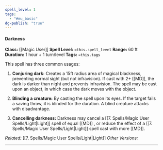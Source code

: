 ```yaml
---
spell_level: 1
tags:
  - "#mu_basic"
dg-publish: "true"
---
```


#### Darkness

**Class:** [[Magic User]]
**Spell Level:** `=this.spell_level`
**Range:** 60 ft
**Duration:** 1 hour + 1 turn/level
**Tags:** `=this.tags`

This spell has three common usages:

1. **Conjuring dark:** Creates a 15ft radius area of magical blackness, preventing normal sight (but not infravision). If cast with 2+ [[MD]], the dark is darker than night and prevents infravision. The spell may be cast upon an object, in which case the dark moves with the object.

2. **Blinding a creature:** By casting the spell upon its eyes. If the target fails a saving throw, it is blinded for the duration. A blind creature attacks with disadvantage.

3. **Cancelling darkness:** Darkness may cancel a [[7. Spells/Magic User Spells/Light|Light]]  spell of equal [[MD]] , or reduce the effect of a [[7. Spells/Magic User Spells/Light|Light]]  spell cast with more [[MD]].

*Related:* [[7. Spells/Magic User Spells/Light|Light]]
*Other Versions:*

___

